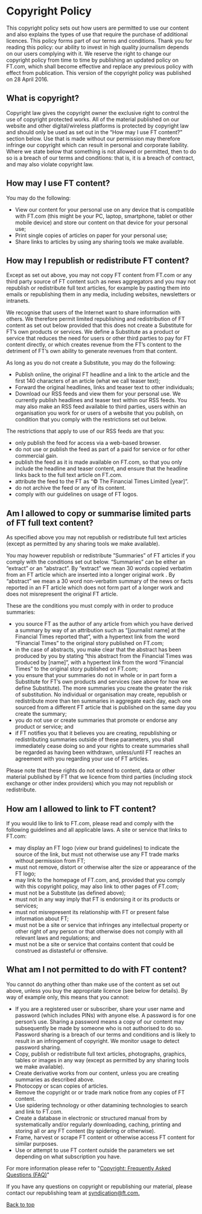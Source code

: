 Copyright Policy
================

This copyright policy sets out how users are permitted to use our content and also explains the types of use that require the purchase of additional licences. This policy forms part of our terms and conditions. Thank you for reading this policy: our ability to invest in high quality journalism depends on our users complying with it. We reserve the right to change our copyright policy from time to time by publishing an updated policy on FT.com, which shall become effective and replace any previous policy with effect from publication. This version of the copyright policy was published on 28 April 2016.

What is copyright?
------------------

Copyright law gives the copyright owner the exclusive right to control the use of copyright protected works. All of the material published on our website and other digital/wireless platforms is protected by copyright law and should only be used as set out in the “How may I use FT content?” section below. Use that is made without our permission may therefore infringe our copyright which can result in personal and corporate liability. Where we state below that something is not allowed or permitted, then to do so is a breach of our terms and conditions: that is, it is a breach of contract, and may also violate copyright law.

How may I use FT content?
-------------------------

You may do the following:

*   View our content for your personal use on any device that is compatible with FT.com (this might be your PC, laptop, smartphone, tablet or other mobile device) and store our content on that device for your personal use;
*   Print single copies of articles on paper for your personal use;
*   Share links to articles by using any sharing tools we make available.

How may I republish or redistribute FT content?
-----------------------------------------------

Except as set out above, you may not copy FT content from FT.com or any third party source of FT content such as news aggregators and you may not republish or redistribute full text articles, for example by pasting them into emails or republishing them in any media, including websites, newsletters or intranets.

We recognise that users of the Internet want to share information with others. We therefore permit limited republishing and redistribution of FT content as set out below provided that this does not create a Substitute for FT’s own products or services. We define a Substitute as a product or service that reduces the need for users or other third parties to pay for FT content directly, or which creates revenue from the FT’s content to the detriment of FT’s own ability to generate revenues from that content.

As long as you do not create a Substitute, you may do the following:

*   Publish online, the original FT headline and a link to the article and the first 140 characters of an article (what we call teaser text);
*   Forward the original headlines, links and teaser text to other individuals;
*   Download our RSS feeds and view them for your personal use. We currently publish headlines and teaser text within our RSS feeds. You may also make an RSS feed available to third parties, users within an organisation you work for or users of a website that you publish, on condition that you comply with the restrictions set out below.

The restrictions that apply to use of our RSS feeds are that you:

*   only publish the feed for access via a web-based browser.
*   do not use or publish the feed as part of a paid for service or for other commercial gain.
*   publish the feed as it is made available on FT.com, so that you only include the headline and teaser content, and ensure that the headline links back to the full text article on FT.com.
*   attribute the feed to the FT as “© The Financial Times Limited \[year\]”.
*   do not archive the feed or any of its content.
*   comply with our guidelines on usage of FT logos.

Am I allowed to copy or summarise limited parts of FT full text content?
------------------------------------------------------------------------

As specified above you may not republish or redistribute full text articles (except as permitted by any sharing tools we make available).

You may however republish or redistribute ”Summaries” of FT articles if you comply with the conditions set out below. “Summaries” can be either an “extract” or an “abstract”. By “extract” we mean 30 words copied verbatim from an FT article which are inserted into a longer original work . By “abstract” we mean a 30 word non-verbatim summary of the news or facts reported in an FT article which does not form part of a longer work and does not misrepresent the original FT article.

These are the conditions you must comply with in order to produce summaries:

*   you source FT as the author of any article from which you have derived a summary by way of an attribution such as “\[journalist name\] at the Financial Times reported that”, with a hypertext link from the word “Financial Times” to the original story published on FT.com;
*   in the case of abstracts, you make clear that the abstract has been produced by you by stating “this abstract from the Financial Times was produced by \[name\]”, with a hypertext link from the word “Financial Times” to the original story published on FT.com;
*   you ensure that your summaries do not in whole or in part form a Substitute for FT’s own products and services (see above for how we define Substitute). The more summaries you create the greater the risk of substitution. No individual or organisation may create, republish or redistribute more than ten summaries in aggregate each day, each one sourced from a different FT article that is published on the same day you create the summary;
*   you do not use or create summaries that promote or endorse any product or service; and
*   if FT notifies you that it believes you are creating, republishing or redistributing summaries outside of these parameters, you shall immediately cease doing so and your rights to create summaries shall be regarded as having been withdrawn, unless/until FT reaches an agreement with you regarding your use of FT articles.

Please note that these rights do not extend to content, data or other material published by FT that we licence from third parties (including stock exchange or other index providers) which you may not republish or redistribute.

How am I allowed to link to FT content?
---------------------------------------

If you would like to link to FT.com, please read and comply with the following guidelines and all applicable laws. A site or service that links to FT.com:

*   may display an FT logo (view our brand guidelines) to indicate the source of the link, but must not otherwise use any FT trade marks without permission from FT;
*   must not remove, distort or otherwise alter the size or appearance of the FT logo;
*   may link to the homepage of FT.com, and, provided that you comply with this copyright policy, may also link to other pages of FT.com;
*   must not be a Substitute (as defined above);
*   must not in any way imply that FT is endorsing it or its products or services;
*   must not misrepresent its relationship with FT or present false information about FT;
*   must not be a site or service that infringes any intellectual property or other right of any person or that otherwise does not comply with all relevant laws and regulations; and
*   must not be a site or service that contains content that could be construed as distasteful or offensive.

What am I not permitted to do with FT content?
----------------------------------------------

You cannot do anything other than make use of the content as set out above, unless you buy the appropriate licence (see below for details). By way of example only, this means that you cannot:

*   If you are a registered user or subscriber, share your user name and password (which includes PINs) with anyone else. A password is for one person’s use. Sharing a password means a copy of our content may subsequently be made by someone who is not authorised to do so. Password sharing is a breach of our terms and conditions and is likely to result in an infringement of copyright. We monitor usage to detect password sharing.
*   Copy, publish or redistribute full text articles, photographs, graphics, tables or images in any way (except as permitted by any sharing tools we make available).
*   Create derivative works from our content, unless you are creating summaries as described above.
*   Photocopy or scan copies of articles.
*   Remove the copyright or or trade mark notice from any copies of FT content.
*   Use spidering technology or other datamining technologies to search and link to FT.com.
*   Create a database in electronic or structured manual from by systematically and/or regularly downloading, caching, printing and storing all or any FT content (by spidering or otherwise).
*   Frame, harvest or scrape FT content or otherwise access FT content for similar purposes.
*   Use or attempt to use FT content outside the parameters we set depending on what subscription you have.

For more information please refer to "[Copyright: Frequently Asked Questions (FAQ)](https://help.ft.com/faq/topic/copyright-faqs)"

If you have any questions on copyright or republishing our material, please contact our republishing team at [syndication@ft.com.](mailto:syndication@ft.com)

[Back to top](#pagetop)